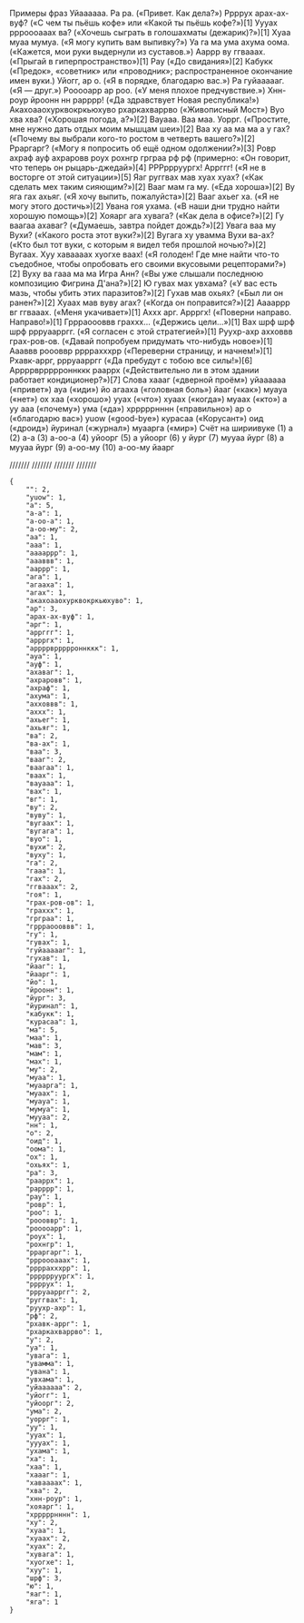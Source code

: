 Примеры фраз
Уйаааааа. Ра ра. («Привет. Как дела?»)
Ррррух арах-ах-вуф? («С чем ты пьёшь кофе» или «Какой ты пьёшь кофе?»)[1]
Уууах ррроооааах ва? («Хочешь сыграть в голошахматы (дежарик)?»)[1]
Хуаа муаа мумуа. («Я могу купить вам выпивку?»)
Уа га ма ума ахума оома. («Кажется, мои руки выдернули из суставов.»)
Ааррр ву ггвааах. («Прыгай в гиперпространство»)[1]
Рау («До свидания»)[2]
Кабукк («Предок», «советник» или «проводник»; распространенное окончание имен вуки.)
Уйогг, ар о. («Я в порядке, благодарю вас.»)
Ра гуйаааааг. («Я — друг.»)
Рооооарр ар роо. («У меня плохое предчувствие.»)
Хнн-роур йроонн нн рарррр! («Да здравствует Новая республика!»)
Акахоааохурквокркьюхуво рхаркахваррво («Живописный Мост»)
Вуо хва хва? («Хорошая погода, а?»)[2]
Вауааа. Ваа маа. Уоррг. («Простите, мне нужно дать отдых моим мышцам шеи»)[2]
Ваа ху аа ма ма а у гах? («Почему вы выбрали кого-то ростом в четверть вашего?»)[2]
Рраргарг? («Могу я попросить об ещё одном одолжении?»)[3]
Ровр ахраф ауф ахраровв роух рохнгр грграа рф рф (примерно: «Он говорит, что теперь он рыцарь-джедай»)[4]
РРРррруургх! Аррггг! («Я не в восторге от этой ситуации»)[5]
Яаг руггвах мав хуах хуах? («Как сделать мех таким сияющим?»)[2]
Вааг мам га му. («Еда хороша»)[2]
Ву яга гах ахьяг. («Я хочу выпить, пожалуйста»)[2]
Вааг ахьег ха. («Я не могу этого достичь»)[2]
Увана гоя ухама. («В наши дни трудно найти хорошую помощь»)[2]
Хояарг ага хувага? («Как дела в офисе?»)[2]
Гу ваагаа ахаваг? («Думаешь, завтра пойдет дождь?»)[2]
Увага ваа му Вухи? («Какого роста этот вуки?»)[2]
Вугага ху увамма Вухи ва-ах? («Кто был тот вуки, с которым я видел тебя прошлой ночью?»)[2]
Вугаах. Хуу хаваааах хуогхе ваах! («Я голоден! Где мне найти что-то съедобное, чтобы опробовать его своими вкусовыми рецепторами?»)[2]
Вуху ва гааа ма ма Игра Анн? («Вы уже слышали последнюю композицию Фигрина Д'ана?»)[2]
Ю гувах мах увхама? («У вас есть мазь, чтобы убить этих паразитов?»)[2]
Гухав мав охьях? («Был ли он ранен?»)[2]
Хуаах мав вуву агах? («Когда он поправится?»)[2]
Ааааррр вг ггвааах. («Меня укачивает»)[1]
Аххх арг. Аррргх! («Поверни направо. Направо!»)[1]
Гррраоооввв граххх… («Держись цели…»)[1]
Вах шрф шрф шрф ррруаарргг. («Я согласен с этой стратегией»)[1]
Руухр-ахр ахховвв грах-ров-ов. («Давай попробуем придумать что-нибудь новое»)[1]
Аааввв роооввр ррррахххрр («Переверни страницу, и начнем!»)[1]
Рхавк-аррг, ррруаарргг («Да пребудут с тобою все силы!»)[6]
Аррррвррррроннккк рааррх («Действительно ли в этом здании работает кондиционер?»)[7]
Слова
хаааг («дверной проём»)
уйаааааа («привет»)
ауа («иди»)
йо агааха («головная боль»)
йааг («как»)
муауа («нет»)
ох хаа («хорошо»)
ууах («что»)
хуаах («когда»)
муаах («кто»)
а уу ааа («почему»)
ума («да»)
хрррррнннн («правильно»)
ар о («благодарю вас»)
yuow («good-bye»)
курасаа («Корусант»)
оид («дроид»)
йуринал («журнал»)
муаарга («мир»)
Счёт на шириивуке
(1) а
(2) а-а
(3) а-оо-а
(4) уйоорг
(5) а уйоорг
(6) у йург
(7) мууаа йург
(8) а мууаа йург
(9) а-оо-му
(10) а-оо-му йаарг


///////
///////
///////
///////

```
{
	"": 2,
	"yuow": 1,
	"а": 5,
	"а-а": 1,
	"а-оо-а": 1,
	"а-оо-му": 2,
	"аа": 1,
	"ааа": 1,
	"ааааррр": 1,
	"аааввв": 1,
	"ааррр": 1,
	"ага": 1,
	"агааха": 1,
	"агах": 1,
	"акахоааохурквокркьюхуво": 1,
	"ар": 3,
	"арах-ах-вуф": 1,
	"арг": 1,
	"аррггг": 1,
	"аррргх": 1,
	"аррррвррррроннккк": 1,
	"ауа": 1,
	"ауф": 1,
	"ахаваг": 1,
	"ахраровв": 1,
	"ахраф": 1,
	"ахума": 1,
	"ахховвв": 1,
	"аххх": 1,
	"ахьег": 1,
	"ахьяг": 1,
	"ва": 2,
	"ва-ах": 1,
	"ваа": 3,
	"вааг": 2,
	"ваагаа": 1,
	"ваах": 1,
	"вауааа": 1,
	"вах": 1,
	"вг": 1,
	"ву": 2,
	"вуву": 1,
	"вугаах": 1,
	"вугага": 1,
	"вуо": 1,
	"вухи": 2,
	"вуху": 1,
	"га": 2,
	"гааа": 1,
	"гах": 2,
	"ггвааах": 2,
	"гоя": 1,
	"грах-ров-ов": 1,
	"граххх": 1,
	"грграа": 1,
	"гррраоооввв": 1,
	"гу": 1,
	"гувах": 1,
	"гуйаааааг": 1,
	"гухав": 1,
	"йааг": 1,
	"йаарг": 1,
	"йо": 1,
	"йроонн": 1,
	"йург": 3,
	"йуринал": 1,
	"кабукк": 1,
	"курасаа": 1,
	"ма": 5,
	"маа": 1,
	"мав": 3,
	"мам": 1,
	"мах": 1,
	"му": 2,
	"муаа": 1,
	"муаарга": 1,
	"муаах": 1,
	"муауа": 1,
	"мумуа": 1,
	"мууаа": 2,
	"нн": 1,
	"о": 2,
	"оид": 1,
	"оома": 1,
	"ох": 1,
	"охьях": 1,
	"ра": 3,
	"рааррх": 1,
	"рарррр": 1,
	"рау": 1,
	"ровр": 1,
	"роо": 1,
	"роооввр": 1,
	"рооооарр": 1,
	"роух": 1,
	"рохнгр": 1,
	"рраргарг": 1,
	"ррроооааах": 1,
	"ррррахххрр": 1,
	"рррррруургх": 1,
	"ррррух": 1,
	"ррруаарргг": 2,
	"руггвах": 1,
	"руухр-ахр": 1,
	"рф": 2,
	"рхавк-аррг": 1,
	"рхаркахваррво": 1,
	"у": 2,
	"уа": 1,
	"увага": 1,
	"увамма": 1,
	"увана": 1,
	"увхама": 1,
	"уйаааааа": 2,
	"уйогг": 1,
	"уйоорг": 2,
	"ума": 2,
	"уоррг": 1,
	"уу": 1,
	"ууах": 1,
	"уууах": 1,
	"ухама": 1,
	"ха": 1,
	"хаа": 1,
	"хаааг": 1,
	"хаваааах": 1,
	"хва": 2,
	"хнн-роур": 1,
	"хояарг": 1,
	"хрррррнннн": 1,
	"ху": 2,
	"хуаа": 1,
	"хуаах": 2,
	"хуах": 2,
	"хувага": 1,
	"хуогхе": 1,
	"хуу": 1,
	"шрф": 3,
	"ю": 1,
	"яаг": 1,
	"яга": 1
}
```
